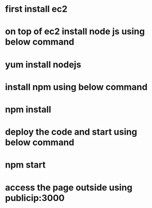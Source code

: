 # first install ec2

# on top of  ec2 install node js using below command

# yum install nodejs

# install npm using below command

# npm install

# deploy the code and start using below command

  # npm start

  # access the page outside using publicip:3000
